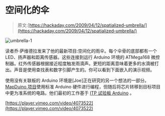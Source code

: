 # 空间化的伞

> 原文:[https://hackaday.com/2009/04/12/spatialized-umbrella/](https://hackaday.com/2009/04/12/spatialized-umbrella/)

![umbrella-1](../Images/4c5246ec896bf43335c65b64d2e3fbe6.png "umbrella-1")

读者乔·萨维德拉发来了他的最新项目:空间化的雨伞。每个伞骨的底部都有一个 LED、扬声器和距离传感器。这些连接到运行 Arduino 环境的 ATMega168 微控制器。红外传感器根据接近程度触发雨滴声。更短的距离意味着更多的水滴被打出。声音是使用查找表和数字引脚产生的。你可以看到下面嵌入的演示视频。

使用没有关联板的 Arduino 环境是[Joe]正在研究的另一个想法的一部分。 [MapDuino 项目](http://hackduino.org/mapblog/ "MapDuino Project")使用标准 Arduino 硬件进行编程，但随后将芯片转移到目标项目中更为准系统的电路。他们最初的工作基于 [ITP 试验板 Arduino](http://itp.nyu.edu/physcomp/Tutorials/ArduinoBreadboard "Physical Computing at ITP | Tutorials / Setting up an Arduino on a breadboard") 。

[https://player.vimeo.com/video/4073522](https://player.vimeo.com/video/4073522)